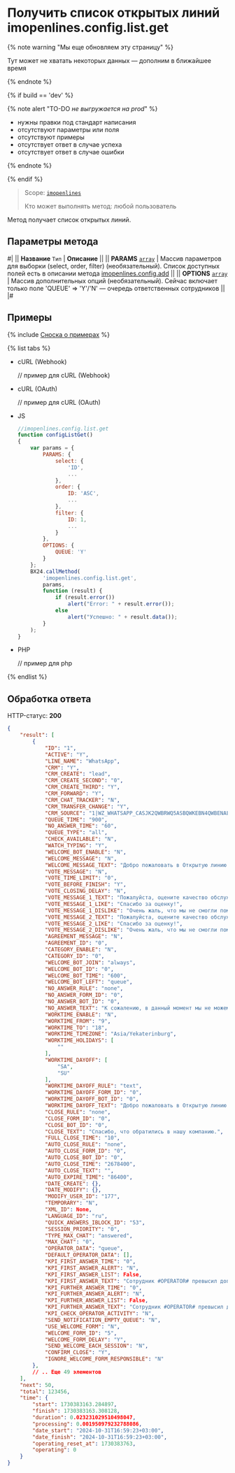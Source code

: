 # Получить список открытых линий imopenlines.config.list.get

{% note warning "Мы еще обновляем эту страницу" %}

Тут может не хватать некоторых данных — дополним в ближайшее время

{% endnote %}

{% if build == 'dev' %}

{% note alert "TO-DO _не выгружается на prod_" %}

- нужны правки под стандарт написания
- отсутствуют параметры или поля
- отсутствуют примеры
- отсутствует ответ в случае успеха
- отсутствует ответ в случае ошибки

{% endnote %}

{% endif %}

> Scope: [`imopenlines`](../../scopes/permissions.md)
>
> Кто может выполнять метод: любой пользователь

Метод получает список открытых линий.

## Параметры метода

#|
|| **Название**
`Тип` | **Описание** ||
|| **PARAMS**
[`array`](../../data-types.md) | Массив параметров для выборки (select, order, filter) (необязательный). Список доступных полей есть в описании метода [imopenlines.config.add](./imopenlines-config-add.md) ||
|| **OPTIONS**
[`array`](../../data-types.md) | Массив дополнительных опций (необязательный). Сейчас включает только поле 'QUEUE' => 'Y'/'N' — очередь ответственных сотрудников ||
|#

## Примеры

{% include [Сноска о примерах](../../../_includes/examples.md) %}

{% list tabs %}

- cURL (Webhook)

    // пример для cURL (Webhook)

- cURL (OAuth)

    // пример для cURL (OAuth)

- JS

    ```js
    //imopenlines.config.list.get
    function configListGet()
    {
        var params = {
            PARAMS: {
                select: {
                    'ID',
                    ...
                },
                order: {
                    ID: 'ASC',
                    ...
                },
                filter: {
                    ID: 1,
                    ...
                }
            },
            OPTIONS: {
                QUEUE: 'Y'
            }
        };
        BX24.callMethod(
            'imopenlines.config.list.get',
            params,
            function (result) {
                if (result.error())
                    alert("Error: " + result.error());
                else
                    alert("Успешно: " + result.data());
            }
        );
    }
    ```

- PHP

    // пример для php

{% endlist %}

## Обработка ответа

HTTP-статус: **200**

```json
{
    "result": [
        {
            "ID": "1",
            "ACTIVE": "Y",
            "LINE_NAME": "WhatsApp",
            "CRM": "Y",
            "CRM_CREATE": "lead",
            "CRM_CREATE_SECOND": "0",
            "CRM_CREATE_THIRD": "Y",
            "CRM_FORWARD": "Y",
            "CRM_CHAT_TRACKER": "N",
            "CRM_TRANSFER_CHANGE": "Y",
            "CRM_SOURCE": "1|WZ_WHATSAPP_CASJK2QWBRWQ5ASBQWKEBN4QWBENAL2BA",
            "QUEUE_TIME": "900",
            "NO_ANSWER_TIME": "60",
            "QUEUE_TYPE": "all",
            "CHECK_AVAILABLE": "N",
            "WATCH_TYPING": "Y",
            "WELCOME_BOT_ENABLE": "N",
            "WELCOME_MESSAGE": "N",
            "WELCOME_MESSAGE_TEXT": "Добро пожаловать в Открытую линию [br]Вам ответит первый освободившийся оператор.",
            "VOTE_MESSAGE": "N",
            "VOTE_TIME_LIMIT": "0",
            "VOTE_BEFORE_FINISH": "Y",
            "VOTE_CLOSING_DELAY": "N",
            "VOTE_MESSAGE_1_TEXT": "Пожалуйста, оцените качество обслуживания.",
            "VOTE_MESSAGE_1_LIKE": "Спасибо за оценку!",
            "VOTE_MESSAGE_1_DISLIKE": "Очень жаль, что мы не смогли помочь вам, мы постараемся стать лучше.",
            "VOTE_MESSAGE_2_TEXT": "Пожалуйста, оцените качество обслуживания.\r\n\r\nОтправьте: 1 - хорошо, 0 - плохо",
            "VOTE_MESSAGE_2_LIKE": "Спасибо за оценку!",
            "VOTE_MESSAGE_2_DISLIKE": "Очень жаль, что мы не смогли помочь вам, мы постараемся стать лучше.",
            "AGREEMENT_MESSAGE": "N",
            "AGREEMENT_ID": "0",
            "CATEGORY_ENABLE": "N",
            "CATEGORY_ID": "0",
            "WELCOME_BOT_JOIN": "always",
            "WELCOME_BOT_ID": "0",
            "WELCOME_BOT_TIME": "600",
            "WELCOME_BOT_LEFT": "queue",
            "NO_ANSWER_RULE": "none",
            "NO_ANSWER_FORM_ID": "0",
            "NO_ANSWER_BOT_ID": "0",
            "NO_ANSWER_TEXT": "К сожалению, в данный момент мы не можем вам ответить, мы обязательно с вами свяжемся.",
            "WORKTIME_ENABLE": "N",
            "WORKTIME_FROM": "9",
            "WORKTIME_TO": "18",
            "WORKTIME_TIMEZONE": "Asia/Yekaterinburg",
            "WORKTIME_HOLIDAYS": [
                ""
            ],
            "WORKTIME_DAYOFF": [
                "SA",
                "SU"
            ],
            "WORKTIME_DAYOFF_RULE": "text",
            "WORKTIME_DAYOFF_FORM_ID": "0",
            "WORKTIME_DAYOFF_BOT_ID": "0",
            "WORKTIME_DAYOFF_TEXT": "Добро пожаловать в Открытую линию [br]К сожалению, в данный момент мы не можем вам ответить.[br][br]Напишите свой вопрос и мы обязательно свяжемся с вами в рабочее время.",
            "CLOSE_RULE": "none",
            "CLOSE_FORM_ID": "0",
            "CLOSE_BOT_ID": "0",
            "CLOSE_TEXT": "Спасибо, что обратились в нашу компанию.",
            "FULL_CLOSE_TIME": "10",
            "AUTO_CLOSE_RULE": "none",
            "AUTO_CLOSE_FORM_ID": "0",
            "AUTO_CLOSE_BOT_ID": "0",
            "AUTO_CLOSE_TIME": "2678400",
            "AUTO_CLOSE_TEXT": "",
            "AUTO_EXPIRE_TIME": "86400",
            "DATE_CREATE": {},
            "DATE_MODIFY": {},
            "MODIFY_USER_ID": "177",
            "TEMPORARY": "N",
            "XML_ID": None,
            "LANGUAGE_ID": "ru",
            "QUICK_ANSWERS_IBLOCK_ID": "53",
            "SESSION_PRIORITY": "0",
            "TYPE_MAX_CHAT": "answered",
            "MAX_CHAT": "0",
            "OPERATOR_DATA": "queue",
            "DEFAULT_OPERATOR_DATA": [],
            "KPI_FIRST_ANSWER_TIME": "0",
            "KPI_FIRST_ANSWER_ALERT": "N",
            "KPI_FIRST_ANSWER_LIST": False,
            "KPI_FIRST_ANSWER_TEXT": "Сотрудник #OPERATOR# превысил допустимое время ответа клиенту на первое сообщение. Диалог №#DIALOG#.",
            "KPI_FURTHER_ANSWER_TIME": "0",
            "KPI_FURTHER_ANSWER_ALERT": "N",
            "KPI_FURTHER_ANSWER_LIST": False,
            "KPI_FURTHER_ANSWER_TEXT": "Сотрудник #OPERATOR# превысил допустимое время ответа клиенту на сообщение. Диалог №#DIALOG#.",
            "KPI_CHECK_OPERATOR_ACTIVITY": "N",
            "SEND_NOTIFICATION_EMPTY_QUEUE": "N",
            "USE_WELCOME_FORM": "N",
            "WELCOME_FORM_ID": "5",
            "WELCOME_FORM_DELAY": "Y",
            "SEND_WELCOME_EACH_SESSION": "N",
            "CONFIRM_CLOSE": "Y",
            "IGNORE_WELCOME_FORM_RESPONSIBLE": "N"
        },
        // .. Еще 49 элементов
    ],
    "next": 50,
    "total": 123456,
    "time": {
        "start": 1730383163.284897,
        "finish": 1730383163.308128,
        "duration": 0.023231029510498047,
        "processing": 0.001950979232788086,
        "date_start": "2024-10-31T16:59:23+03:00",
        "date_finish": "2024-10-31T16:59:23+03:00",
        "operating_reset_at": 1730383763,
        "operating": 0
    }
}
```
